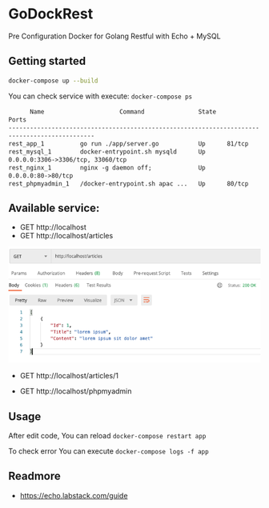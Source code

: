 # GoDockRest 

Pre Configuration Docker for Golang Restful with Echo + MySQL

## Getting started

```sh
docker-compose up --build
```

You can check service with execute: `docker-compose ps`

```
      Name                     Command               State                 Ports              
----------------------------------------------------------------------------------------------
rest_app_1          go run ./app/server.go           Up      81/tcp                           
rest_mysql_1        docker-entrypoint.sh mysqld      Up      0.0.0.0:3306->3306/tcp, 33060/tcp
rest_nginx_1        nginx -g daemon off;             Up      0.0.0.0:80->80/tcp               
rest_phpmyadmin_1   /docker-entrypoint.sh apac ...   Up      80/tcp  
```

## Available service:

- GET http://localhost
- GET http://localhost/articles

![](screenshoot.png)

- GET http://localhost/articles/1

- GET http://localhost/phpmyadmin

## Usage

After edit code, You can reload `docker-compose restart app`

To check error You can execute `docker-compose logs -f app`

## Readmore

- https://echo.labstack.com/guide


